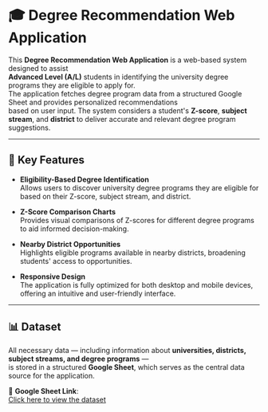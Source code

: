 # 🎓 Degree Recommendation Web Application

This **Degree Recommendation Web Application** is a web-based system designed to assist  
**Advanced Level (A/L)** students in identifying the university degree programs they are eligible to apply for.  
The application fetches degree program data from a structured Google Sheet and provides personalized recommendations  
based on user input. The system considers a student's **Z-score**, **subject stream**, and **district** to deliver accurate and relevant degree program suggestions.

---

## 🚀 Key Features

- **Eligibility-Based Degree Identification**  
  Allows users to discover university degree programs they are eligible for based on their Z-score, subject stream, and district.

- **Z-Score Comparison Charts**  
  Provides visual comparisons of Z-scores for different degree programs to aid informed decision-making.

- **Nearby District Opportunities**  
  Highlights eligible programs available in nearby districts, broadening students' access to opportunities.

- **Responsive Design**  
  The application is fully optimized for both desktop and mobile devices, offering an intuitive and user-friendly interface.

---

## 📊 Dataset

All necessary data — including information about **universities, districts, subject streams, and degree programs** —  
is stored in a structured **Google Sheet**, which serves as the central data source for the application.

📎 **Google Sheet Link**:  
[Click here to view the dataset](https://docs.google.com/spreadsheets/d/1ky_E-_eZ2_4IPxvxg1J6-Z7-RUGqZbho5N230wP2tHQ/edit?usp=sharing)

